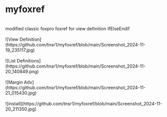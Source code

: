 # myfoxref
<br>
modified classic foxpro foxref for view definition IfElseEndif
<br><br>
![View Definition](https://github.com/tnsr1/myfoxref/blob/main/Screenshot_2024-11-19_235117.jpg)
<br><br>
![List Definitions](https://github.com/tnsr1/myfoxref/blob/main/Screenshot_2024-11-20_140849.png)
<br><br>
![Margin Adv](https://github.com/tnsr1/myfoxref/blob/main/Screenshot_2024-11-21_015430.jpg)
<br><br>
![install](https://github.com/tnsr1/myfoxref/blob/main/Screenshot_2024-11-20_211350.jpg)

